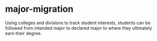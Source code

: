 major-migration
===============

Using colleges and divisions to track student interests, students can be followed from intended major to declared major to where they ultimately earn their degree. 
